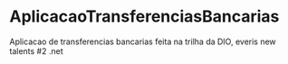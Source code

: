 # AplicacaoTransferenciasBancarias
 Aplicacao de transferencias bancarias feita na trilha da DIO, everis new talents #2 .net
